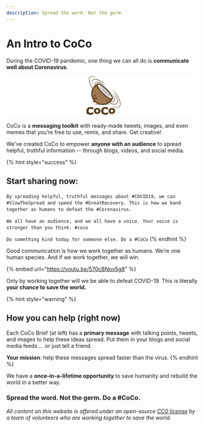 ```yaml
---
description: Spread the word. Not the germ.
---
```


# An Intro to CoCo

During the COVID-19 pandemic, one thing we can all do is **communicate well about Coronavirus**.

![Coronavirus + Communication = CoCo.](.gitbook/assets/coco-logo-wide%20%281%29.png)

CoCo is a **messaging toolkit** with ready-made tweets, images, and even memes that you’re free to use, remix, and share. Get creative!

We've created CoCo to empower **anyone with an audience** to spread helpful, truthful information -- through blogs, videos, and social media.

{% hint style="success" %}
## **Start sharing now:**

`By spreading helpful, truthful messages about #COVID19, we can #SlowTheSpread and speed the #GreatRecovery. This is how we band together as humans to defeat the #Coronavirus.`

`We all have an audience, and we all have a voice. Your voice is stronger than you think. #coco`

`Do something kind today for someone else. Do a #CoCo`
{% endhint %}

Good communication is how we work together as humans. We’re one human species. And if we work together, we will win.

{% embed url="https://youtu.be/570cBNov5g8" %}

Only by working together will we be able to defeat COVID-19. This is literally **your chance to save the world.**

{% hint style="warning" %}
## **How you can help \(right now\)**

Each CoCo Brief \(at left\) has a **primary message** with talking points, tweets, and images to help these ideas spread. Put them in your blogs and social media feeds ... or just tell a friend. 

**Your mission**: help these messages spread faster than the virus.
{% endhint %}

We have a **once-in-a-lifetime opportunity** to save humanity and rebuild the world in a better way.

### Spread the word. Not the germ. Do a \#CoCo.



_All content on this website is offered under an open-source_ [_CC0 license_](https://creativecommons.org/share-your-work/public-domain/cc0/) _by a team of volunteers who are working together to save the world._ 

